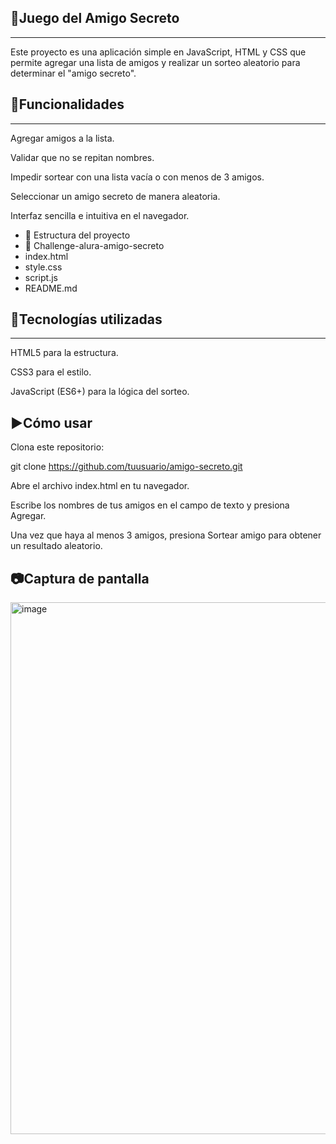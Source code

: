 ## :gift:Juego del Amigo Secreto 
---
Este proyecto es una aplicación simple en JavaScript, HTML y CSS que permite agregar una lista de amigos y realizar un sorteo aleatorio para determinar el "amigo secreto".


## :rocket:Funcionalidades ##
---
Agregar amigos a la lista.

Validar que no se repitan nombres.

Impedir sortear con una lista vacía o con menos de 3 amigos.

Seleccionar un amigo secreto de manera aleatoria.

Interfaz sencilla e intuitiva en el navegador.

- :file_folder: Estructura del proyecto
- :file_folder: Challenge-alura-amigo-secreto
- index.html
- style.css
- script.js
- README.md


## :hammer:Tecnologías utilizadas 
---
HTML5 para la estructura.

CSS3 para el estilo.

JavaScript (ES6+) para la lógica del sorteo.

## :arrow_forward:Cómo usar 
Clona este repositorio:

git clone https://github.com/tuusuario/amigo-secreto.git

Abre el archivo index.html en tu navegador.

Escribe los nombres de tus amigos en el campo de texto y presiona Agregar.

Una vez que haya al menos 3 amigos, presiona Sortear amigo para obtener un resultado aleatorio.

 ## :camera:Captura de pantalla

<img width="1885" height="851" alt="image" src="https://github.com/user-attachments/assets/832e51e5-accf-4031-b88d-56cca97e4281" />



